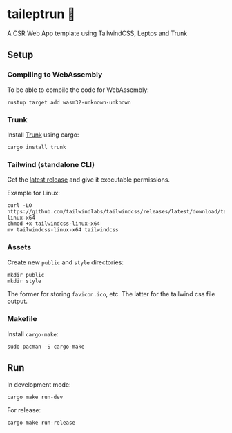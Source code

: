 # taileptrun 🦀

A CSR Web App template using TailwindCSS, Leptos and Trunk

## Setup

### Compiling to WebAssembly

To be able to compile the code for WebAssembly:

```no_rust
rustup target add wasm32-unknown-unknown
```

### Trunk

Install [Trunk](https://github.com/trunk-rs/trunk) using cargo:

```no_rust
cargo install trunk
```

### Tailwind (standalone CLI)

Get the [latest release](https://github.com/tailwindlabs/tailwindcss/releases/latest) and give it executable permissions.

Example for Linux:

```no_rust
curl -LO https://github.com/tailwindlabs/tailwindcss/releases/latest/download/tailwindcss-linux-x64
chmod +x tailwindcss-linux-x64
mv tailwindcss-linux-x64 tailwindcss
```

### Assets

Create new `public` and `style` directories:

```no_rust
mkdir public
mkdir style
```

The former for storing `favicon.ico`, etc. The latter for the tailwind css file output.

### Makefile

Install `cargo-make`:

```no_rust
sudo pacman -S cargo-make
```

## Run

In development mode:

```no_rust
cargo make run-dev
```

For release:

```no_rust
cargo make run-release
```
